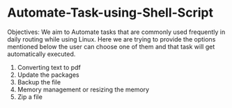 # Automate-Task-using-Shell-Script

Objectives:
We aim to Automate tasks that are commonly used frequently in daily routing while using Linux. Here we are trying to provide the options mentioned below the user can choose one of them and that task will get automatically executed.
1.	Converting text to pdf 
2.	Update the packages
3.	Backup the file
4.	Memory management or resizing the memory
5.	Zip a file
